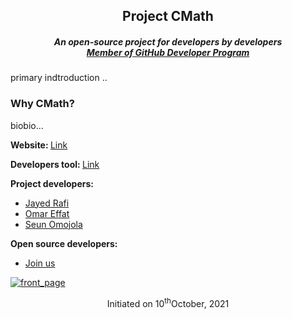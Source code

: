 <h2 align="center">Project CMath</h2>
<h5 align="center">An open-source project for developers by developers<br/><a href="https://docs.github.com/en/developers/overview/github-developer-program">Member of GitHub Developer Program</a></h5>
  <p>primary indtroduction ..</p>
  <h3>Why CMath?</h3>
  <p>biobio...</p>
  <p><strong>Website: </strong><a href="https://jayedrafiprojects.github.io/cmath.c/">Link</a></p>
  <p><strong>Developers tool: </strong><a href="https://github.com/JayedRafiProjects/cmath.c/tree/main/dev-tool">Link</a></p>
  <p><strong>Project developers:</strong></p>
  <p>
    <ul>
      <li><a href="https://jayedrafi.com">Jayed Rafi<a/></li>
      <li><a href="https://github.com/OmarEfat">Omar Effat</a></li>
      <li><a href="https://github.com/seun-OMJ">Seun Omojola</a></li>
    </ul>
  </p>
  <p><strong>Open source developers:</strong></p>
  <p>
    <ul>
      <li><a href="https://docs.google.com/forms/d/e/1FAIpQLSd5TYYE53fGIzWr1rfADIQ0pVnfk0gw71PobHzDgWRO_oPG9A/viewform">Join us</a></li>
    </ul>
  </p>
<a href ="https://jayedrafiprojects.github.io/cmath.c/"><img src="https://github.com/JayedRafiProjects/cmath.c/blob/main/web/cm_icon_transparent.png" alt="front_page"></a>
  <p align="center">Initiated on 10<sup>th</sup>October, 2021</p>
